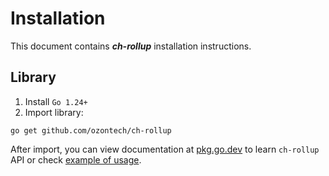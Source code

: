 # Installation

This document contains ***ch-rollup*** installation instructions.

## Library
1. Install ```Go 1.24+```
2. Import library:
```shell
go get github.com/ozontech/ch-rollup
```

After import, you can view documentation at [pkg.go.dev](https://pkg.go.dev/github.com/ozontech/ch-rollup) to learn ```ch-rollup``` API or check [example of usage](../example/).
